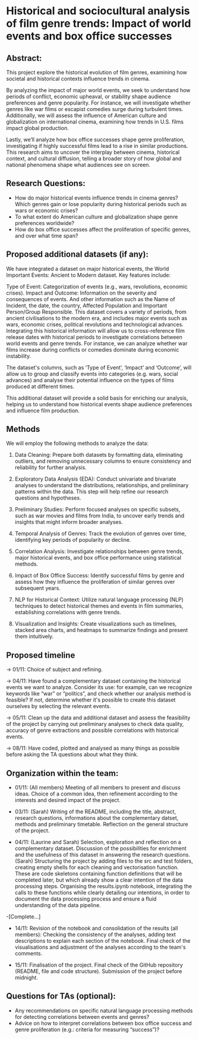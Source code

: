 # Historical and sociocultural analysis of film genre trends: Impact of world events and box office successes

## Abstract: 

This project explore the historical evolution of film genres, examining how societal and historical contexts influence trends in cinema. 

By analyzing the impact of major world events, we seek to understand how periods of conflict, economic upheaval, or stability shape audience preferences and genre popularity. For instance, we will investigate whether genres like war films or escapist comedies surge during turbulent times. Additionally, we will assess the influence of American culture and globalization on international cinema, examining how trends in U.S. films impact global production. 

Lastly, we’ll analyze how box office successes shape genre proliferation, investigating if highly successful films lead to a rise in similar productions. This research aims to uncover the interplay between cinema, historical context, and cultural diffusion, telling a broader story of how global and national phenomena shape what audiences see on screen.

## Research Questions:

* How do major historical events influence trends in cinema genres?
Which genres gain or lose popularity during historical periods such as wars or economic crises?
* To what extent do American culture and globalization shape genre preferences worldwide?
* How do box office successes affect the proliferation of specific genres, and over what time span?

## Proposed additional datasets (if any):

We have integrated a dataset on major historical events, the World Important Events: Ancient to Modern dataset. Key features include:

Type of Event: Categorization of events (e.g., wars, revolutions, economic crises).
Impact and Outcome: Information on the severity and consequences of events.
And other information such as the Name of Incident, the date, the country, Affected Population and Important Person/Group Responsible.
This dataset covers a variety of periods, from ancient civilisations to the modern era, and includes major events such as wars, economic crises, political revolutions and technological advances.
Integrating this historical information will allow us to cross-reference film release dates with historical periods to investigate correlations between world events and genre trends. For instance, we can analyze whether war films increase during conflicts or comedies dominate during economic instability.

The dataset's columns, such as ‘Type of Event’, ‘Impact’ and ‘Outcome’, will allow us to group and classify events into categories (e.g. wars, social advances) and analyse their potential influence on the types of films produced at different times.

This additional dataset will provide a solid basis for enriching our analysis, helping us to understand how historical events shape audience preferences and influence film production.

## Methods

We will employ the following methods to analyze the data:

1) Data Cleaning:
Prepare both datasets by formatting data, eliminating outliers, and removing unnecessary columns to ensure consistency and reliability for further analysis.

2) Exploratory Data Analysis (EDA):
Conduct univariate and bivariate analyses to understand the distributions, relationships, and preliminary patterns within the data. This step will help refine our research questions and hypotheses.

3) Preliminary Studies:
Perform focused analyses on specific subsets, such as war movies and films from India, to uncover early trends and insights that might inform broader analyses.

4) Temporal Analysis of Genres:
Track the evolution of genres over time, identifying key periods of popularity or decline.

5) Correlation Analysis:
Investigate relationships between genre trends, major historical events, and box office performance using statistical methods.

6) Impact of Box Office Success:
Identify successful films by genre and assess how they influence the proliferation of similar genres over subsequent years.

7) NLP for Historical Context:
Utilize natural language processing (NLP) techniques to detect historical themes and events in film summaries, establishing correlations with genre trends.

8) Visualization and Insights:
Create visualizations such as timelines, stacked area charts, and heatmaps to summarize findings and present them intuitively.

## Proposed timeline

-> 01/11: Choice of subject and refining.

-> 04/11: Have found a complementary dataset containing the historical events we want to analyze. Consider its use: for example, can we recognize keywords like “war” or “politics”, and check whether our analysis method is feasible? If not, determine whether it's possible to create this dataset ourselves by selecting the relevant events.

-> 05/11: Clean up the data and additional dataset and assess the feasibility of the project by carrying out preliminary analyses to check data quality, accuracy of genre extractions and possible correlations with historical events.

-> 08/11: Have coded, plotted and analysed as many things as possible before asking the TA questions about what they think.

## Organization within the team:

- 01/11: (All members) Meeting of all members to present and discuss ideas. Choice of a common idea, then refinement according to the interests and desired impact of the project.

- 03/11: (Sarah) Writing of the README, including the title, abstract, research questions, informations about the complementary datset, methods and preliminary timetable. Reflection on the general structure of the project.

- 04/11: (Laurine and Sarah) Selection, exploration and reflection on a complementary dataset. Discussion of the possibilities for enrichment and the usefulness of this dataset in answering the research questions.
(Sarah) Structuring the project by adding files to the src and test folders, creating empty shells for each cleaning and vectorisation function. These are code skeletons containing function definitions that will be completed later, but which already show a clear intention of the data processing steps. Organising the results.ipynb notebook, integrating the calls to these functions while clearly detailing our intentions, in order to document the data processing process and ensure a fluid understanding of the data pipeline.

-[Complete...]

- 14/11:
Revision of the notebook and consolidation of the results (all members): Checking the consistency of the analyses, adding text descriptions to explain each section of the notebook. Final check of the visualisations and adjustment of the analyses according to the team's comments.

- 15/11: Finalisation of the project. Final check of the GitHub repository (README, file and code structure). Submission of the project before midnight.

## Questions for TAs (optional): 

- Any recommendations on specific natural language processing methods for detecting correlations between events and genres?
- Advice on how to interpret correlations between box office success and genre proliferation (e.g.: criteria for measuring “success”)?

